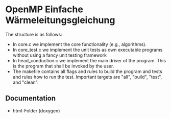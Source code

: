# OpenMP Einfache Wärmeleitungsgleichung

The structure is as follows:
 - In core.c we implement the core functionality (e.g., algorithms).
 - In core_test.c we implement the unit tests as own executable programs without
   using a fancy unit testing framework 
 - In head_conduction.c we implement the main driver of the
   program. This is the program that shall be invoked by the user.
 - The makefile contains all flags and rules to build the program
   and tests and rules how to run the test. Important targets are
   "all", "build", "test", and "clean".

 ## Documentation
 - html-Folder (doxygen) 